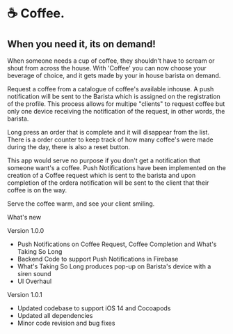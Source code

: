 # ☕️ Coffee. 

## When you need it, its on demand!

When someone needs a cup of coffee, they shouldn't have to scream or shout from across the house.
With 'Coffee' you can now choose your beverage of choice, and it gets made by your in house barista on demand.

Request a coffee from a catalogue of coffee's available inhouse. A push notification will be sent to the Barista which is
assigned on the registration of the profile. This process allows for multipe "clients" to request coffee but only one device
receiving the notification of the request, in other words, the barista.

Long press an order that is complete and it will disappear from the list.
There is a order counter to keep track of how many coffee's were made during the day, there is also a reset button.

This app would serve no purpose if you don't get a notification that someone want's a coffee.
Push Notifications have been implemented on the creation of a Coffee request which is sent to the barista and upon 
completion of the ordera notification will be sent to the client that their coffee is on the way.

Serve the coffee warm, and see your client smiling.

What's new

Version 1.0.0
- Push Notifications on Coffee Request, Coffee Completion and What's Taking So Long
- Backend Code to support Push Notifications in Firebase
- What's Taking So Long produces pop-up on Barista's device with a siren sound
- UI Overhaul

Version 1.0.1
- Updated codebase to support iOS 14 and Cocoapods
- Updated all dependencies
- Minor code revision and bug fixes
